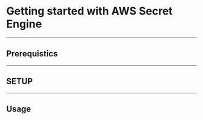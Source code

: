 # Getting started with AWS Secret Engine

--------------------------------------------------------------------------------------------------------------------------------------------------------------------

## Prerequistics 




--------------------------------------------------------------------------------------------------------------------------------------------------------------------

## SETUP


--------------------------------------------------------------------------------------------------------------------------------------------------------------------

## Usage
